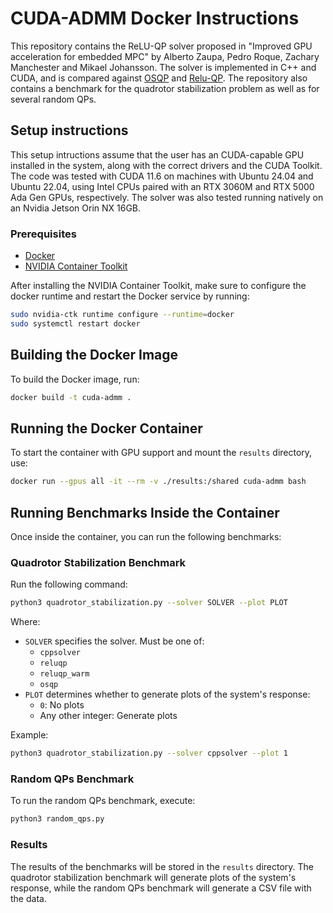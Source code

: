# CUDA-ADMM Docker Instructions  

This repository contains the ReLU-QP solver proposed in "Improved GPU acceleration for embedded MPC" by Alberto Zaupa, Pedro Roque, Zachary Manchester and Mikael Johansson. The solver is implemented in C++ and CUDA, and is compared against [OSQP](https://osqp.org/) and [Relu-QP](https://github.com/RoboticExplorationLab/ReLUQP-py). The repository also contains a benchmark for the quadrotor stabilization problem as well as for several random QPs.

## Setup instructions

This setup intructions assume that the user has an CUDA-capable GPU installed in the system, along with the correct drivers and the CUDA Toolkit. The code was tested with CUDA 11.6 on machines with Ubuntu 24.04 and Ubuntu 22.04, using Intel CPUs paired with an RTX 3060M and RTX 5000 Ada Gen GPUs, respectively. The solver was also tested running natively on an Nvidia Jetson Orin NX 16GB.

### Prerequisites

- [Docker](https://docs.docker.com/get-docker/)
- [NVIDIA Container Toolkit](https://docs.nvidia.com/datacenter/cloud-native/container-toolkit/latest/install-guide.html)

After installing the NVIDIA Container Toolkit, make sure to configure the docker runtime and restart the Docker service by running:  
```bash
sudo nvidia-ctk runtime configure --runtime=docker
sudo systemctl restart docker
```

## Building the Docker Image  
To build the Docker image, run:  
```bash
docker build -t cuda-admm .
```

## Running the Docker Container  
To start the container with GPU support and mount the `results` directory, use:  
```bash
docker run --gpus all -it --rm -v ./results:/shared cuda-admm bash
```

## Running Benchmarks Inside the Container  

Once inside the container, you can run the following benchmarks:  

### Quadrotor Stabilization Benchmark  
Run the following command:  
```bash
python3 quadrotor_stabilization.py --solver SOLVER --plot PLOT
```  

Where:
- `SOLVER` specifies the solver. Must be one of:  
  - `cppsolver`  
  - `reluqp`  
  - `reluqp_warm`  
  - `osqp`  
- `PLOT` determines whether to generate plots of the system's response:  
  - `0`: No plots  
  - Any other integer: Generate plots  

Example:
```bash
python3 quadrotor_stabilization.py --solver cppsolver --plot 1
```

### Random QPs Benchmark  
To run the random QPs benchmark, execute:  
```bash
python3 random_qps.py
```

### Results

The results of the benchmarks will be stored in the `results` directory. The quadrotor stabilization benchmark will generate plots of the system's response, while the random QPs benchmark will generate a CSV file with the data.
